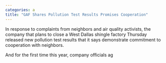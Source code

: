 ```yaml
---
categories: a
title: "GAF Shares Pollution Test Results Promises Cooperation"
---
```


In response to complaints from neighbors and air quality activists, the company that plans to close a West Dallas shingle factory Thursday released new pollution test results that it says demonstrate commitment to cooperation with neighbors.



And for the first time this year, company officials ag